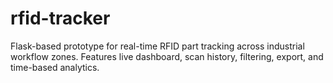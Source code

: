 # rfid-tracker
Flask-based prototype for real-time RFID part tracking across industrial workflow zones. Features live dashboard, scan history, filtering, export, and time-based analytics.
